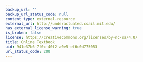 ```yaml
---
backup_url: ''
backup_url_status_code: null
content_type: external-resource
external_url: http://underactuated.csail.mit.edu/
has_external_license_warning: true
is_broken: false
license: https://creativecommons.org/licenses/by-nc-sa/4.0/
title: Online Textbook
uid: 941e37b6-7f0c-40f2-a0e5-ef6c0d775053
url_status_code: 200
---
```

